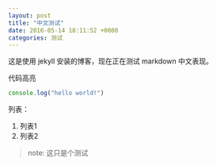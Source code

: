 ```yaml
---
layout: post
title: "中文测试"
date: 2016-05-14 18:11:52 +0800
categories: 测试
---
```

这是使用 jekyll 安装的博客，现在正在测试 markdown 中文表现。

代码高亮

```javascript
console.log("hello world!")
```

列表：
1. 列表1
2. 列表2

> note: 这只是个测试

